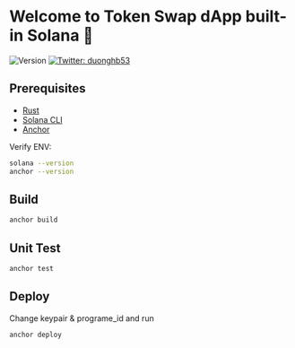 # Welcome to Token Swap dApp built-in Solana 👋

![Version](https://img.shields.io/badge/version-0.0.1-blue.svg?cacheSeconds=2592000)
[![Twitter: duonghb53](https://img.shields.io/twitter/follow/duonghb53.svg?style=social)](https://twitter.com/duonghb53)

## Prerequisites

- [Rust](https://www.rust-lang.org/tools/install)
- [Solana  CLI](https://docs.solana.com/cli/install-solana-cli-tools)
- [Anchor](https://book.anchor-lang.com/getting_started/installation.html)

Verify ENV:
```sh
solana --version
anchor --version
```
## Build

```sh
anchor build
```

## Unit Test

```sh
anchor test
```

## Deploy
Change keypair & programe_id and run
```sh
anchor deploy
```
